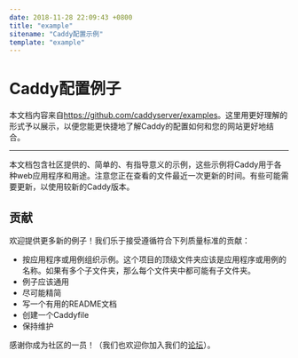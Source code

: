 ```yaml
---
date: 2018-11-28 22:09:43 +0800
title: "example"
sitename: "Caddy配置示例"
template: "example"
---
```


# Caddy配置例子

本文档内容来自<https://github.com/caddyserver/examples>。这里用更好理解的形式予以展示，以便您能更快捷地了解Caddy的配置如何和您的网站更好地结合。

-----------------------------------

本文档包含社区提供的、简单的、有指导意义的示例，这些示例将Caddy用于各种web应用程序和用途。注意您正在查看的文件最近一次更新的时间。有些可能需要更新，以使用较新的Caddy版本。


## 贡献

欢迎提供更多新的例子！我们乐于接受遵循符合下列质量标准的贡献：

* 按应用程序或用例组织示例。这个项目的顶级文件夹应该是应用程序或用例的名称。如果有多个子文件夹，那么每个文件夹中都可能有子文件夹。
* 例子应该通用
* 尽可能精简
* 写一个有用的README文档
* 创建一个Caddyfile
* 保持维护

感谢你成为社区的一员！（我们也欢迎你加入我们的[论坛](https://forum.caddyserver.com/)）。



